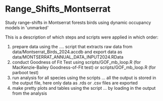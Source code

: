 # Range_Shifts_Montserrat
Study range-shifts in Montserrat forests birds using dynamic occupancy models in 'unmarked'

This is a description of which steps and scripts were applied in which order: 

1. prepare data using the .... script that extracts raw data from data/Montserrat_Birds_2024.accdb and export data as data/MONTSERRAT_ANNUAL_DATA_INPUT2024.RData
2. conduct Goodness of Fit Test using scripts/GOF_mb_loop.R (for MacKenzie-Bailey Goodness-of-Fit test) or scripts/GOF_mb_loop.R (for parboot test)
3. run analysis for all species using the scripts ... all the output is stored in the output file, here only data as .rds or .csv files are exported
4. make pretty plots and tables using the script ... by loading in the output from the analysis 
